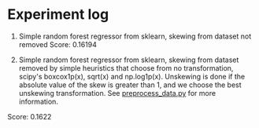 # Experiment log

1. Simple random forest regressor from sklearn, skewing from dataset not removed
Score: 0.16194


2. Simple random forest regressor from sklearn, skewing from dataset removed by
simple heuristics that choose from no transformation, scipy's boxcox1p(x), sqrt(x) and np.log1p(x).
Unskewing is done if the absolute value of the skew is greater than 1, and we choose the best
unskewing transformation. See [preprocess_data.py](preprocess_data.py) for more information.

Score: 0.1622
